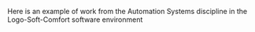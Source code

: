 Here is an example of work from the Automation Systems discipline in the Logo-Soft-Comfort software environment
